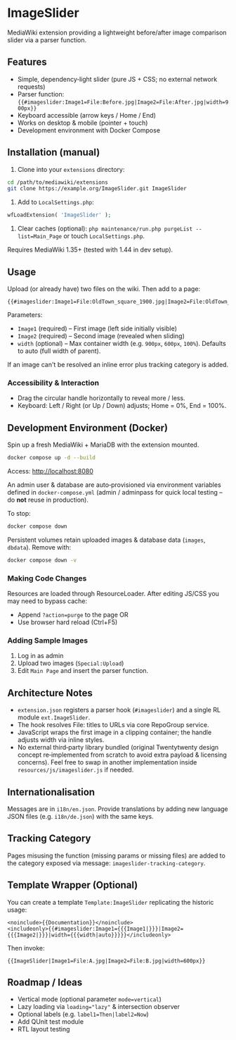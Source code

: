 # ImageSlider

MediaWiki extension providing a lightweight before/after image comparison slider via a parser function.

## Features

* Simple, dependency‑light slider (pure JS + CSS; no external network requests)
* Parser function: `{{#imageslider:Image1=File:Before.jpg|Image2=File:After.jpg|width=900px}}`
* Keyboard accessible (arrow keys / Home / End)
* Works on desktop & mobile (pointer + touch)
* Development environment with Docker Compose

## Installation (manual)

1. Clone into your `extensions` directory:

```bash
cd /path/to/mediawiki/extensions
git clone https://example.org/ImageSlider.git ImageSlider
```

1. Add to `LocalSettings.php`:

```php
wfLoadExtension( 'ImageSlider' );
```
1. Clear caches (optional): `php maintenance/run.php purgeList --list=Main_Page` or touch `LocalSettings.php`.

Requires MediaWiki 1.35+ (tested with 1.44 in dev setup).

## Usage

Upload (or already have) two files on the wiki. Then add to a page:

```wikitext
{{#imageslider:Image1=File:OldTown_square_1900.jpg|Image2=File:OldTown_square_2024.jpg|width=900px}}
```

Parameters:

* `Image1` (required) – First image (left side initially visible)
* `Image2` (required) – Second image (revealed when sliding)
* `width` (optional) – Max container width (e.g. `900px`, `600px`, `100%`). Defaults to auto (full width of parent).

If an image can't be resolved an inline error plus tracking category is added.

### Accessibility & Interaction

* Drag the circular handle horizontally to reveal more / less.
* Keyboard: Left / Right (or Up / Down) adjusts; Home = 0%, End = 100%.

## Development Environment (Docker)

Spin up a fresh MediaWiki + MariaDB with the extension mounted.

```bash
docker compose up -d --build
```

Access: <http://localhost:8080>

An admin user & database are auto‑provisioned via environment variables defined in `docker-compose.yml` (admin / adminpass for quick local testing – do **not** reuse in production).

To stop:

```bash
docker compose down
```

Persistent volumes retain uploaded images & database data (`images`, `dbdata`). Remove with:

```bash
docker compose down -v
```

### Making Code Changes

Resources are loaded through ResourceLoader. After editing JS/CSS you may need to bypass cache:

* Append `?action=purge` to the page OR
* Use browser hard reload (Ctrl+F5)

### Adding Sample Images

1. Log in as admin
2. Upload two images (`Special:Upload`)
3. Edit `Main Page` and insert the parser function.

## Architecture Notes

* `extension.json` registers a parser hook (`#imageslider`) and a single RL module `ext.ImageSlider`.
* The hook resolves File: titles to URLs via core RepoGroup service.
* JavaScript wraps the first image in a clipping container; the handle adjusts width via inline styles.
* No external third‑party library bundled (original Twentytwenty design concept re‑implemented from scratch to avoid extra payload & licensing concerns). Feel free to swap in another implementation inside `resources/js/imageslider.js` if needed.

## Internationalisation

Messages are in `i18n/en.json`. Provide translations by adding new language JSON files (e.g. `i18n/de.json`) with the same keys.

## Tracking Category

Pages misusing the function (missing params or missing files) are added to the category exposed via message: `imageslider-tracking-category`.

## Template Wrapper (Optional)

You can create a template `Template:ImageSlider` replicating the historic usage:

```wikitext
<noinclude>{{Documentation}}</noinclude>
<includeonly>{{#imageslider:Image1={{{Image1|}}}|Image2={{{Image2|}}}|width={{{width|auto}}}}}</includeonly>
```

Then invoke:

```wikitext
{{ImageSlider|Image1=File:A.jpg|Image2=File:B.jpg|width=600px}}
```

## Roadmap / Ideas

* Vertical mode (optional parameter `mode=vertical`)
* Lazy loading via `loading="lazy"` & intersection observer
* Optional labels (e.g. `label1=Then|label2=Now`)
* Add QUnit test module
* RTL layout testing
